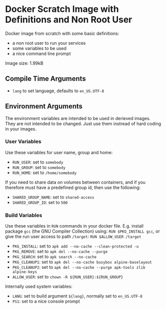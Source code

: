 # Docker Scratch Image with Definitions and Non Root User

Docker image from scratch with some basic definitions:
 - a non root user to run your services
 - some variables to be used
 - a nice command line prompt

Image size: 1.99kB

## Compile Time Arguments

- `lang` to set language, defaults to `en_US.UTF-8`

## Environment Arguments

The environment variables are intended to be used in derieved images. They are not intended to be changed. Just use them instread of hard coding in your images.

### User Variables

Use these variables for user name, group and home:

- `RUN_USER`: set to `somebody`
- `RUN_GROUP`: set to `somebody`
- `RUN_HOME`: set to `/home/somebody`

If you need to share data on volumes between containers, and if you therefore must have a predefined group id, then use the following:

  - `SHARED_GROUP_NAME`: set to `shared-access`
  - `SHARED_GROUP_ID`: set to `500`

### Build Variables

Use these variables in `RUN` commands in your docker file. E.g. install package `gcc` (the GNU Compiler Collection) using: `RUN $PKG_INSTALL gcc`, or give the run user access to path `/target`: `RUN $ALLOW_USER /target`

  - `PKG_INSTALL`: set to `apk add --no-cache --clean-protected -u`
  - `PKG_REMOVE`: set to `apk del --no-cache --purge`
  - `PKG_SEARCH`: set to `apk search --no-cache`
  - `PKG_CLEANUP1`: set to `apk del --no-cache busybox alpine-baselayout`
  - `PKG_CLEANUP2`: set to `apk del --no-cache --purge apk-tools zlib alpine-keys`
  - `ALLOW_USER`: set to `chown -R ${RUN_USER}:${RUN_GROUP}`

Internally used system variables:

  - `LANG`: set to build argument `${lang}`, normally set to `en_US.UTF-8`
  - `PS1`: set to a nice console prompt

